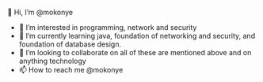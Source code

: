 👋 Hi, I’m @mokonye
- 👀 I’m interested in programming, network and security
- 🌱 I’m currently learning java, foundation of networking and security, and foundation of database design.
- 💞️ I’m looking to collaborate on all of these are mentioned above and on anything technology
- 📫 How to reach me @mokonye

<!---
mokonye/mokonye is a ✨ special ✨ repository because its `README.md` (this file) appears on your GitHub profile.
You can click the Preview link to take a look at your changes.
--->
